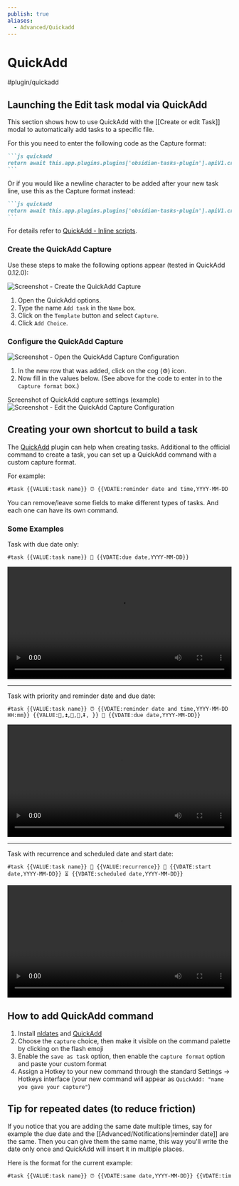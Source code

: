 ```yaml
---
publish: true
aliases:
  - Advanced/Quickadd
---
```


# QuickAdd

<span class="related-pages">#plugin/quickadd</span>

## Launching the Edit task modal via QuickAdd

This section shows how to use QuickAdd with the [[Create or edit Task]] modal to automatically add tasks to a specific file.

For this you need to enter the following code as the Capture format:

````markdown
```js quickadd
return await this.app.plugins.plugins['obsidian-tasks-plugin'].apiV1.createTaskLineModal();
```
````

Or if you would like a newline character to be added after your new task line, use this as the Capture format instead:

````markdown
```js quickadd
return await this.app.plugins.plugins['obsidian-tasks-plugin'].apiV1.createTaskLineModal() + '\n';
```
````

For details refer to [QuickAdd - Inline scripts](https://quickadd.obsidian.guide/docs/InlineScripts).

### Create the QuickAdd Capture

Use these steps to make the following options appear (tested in QuickAdd 0.12.0):

![Screenshot - Create the QuickAdd Capture](../../images/quickadd-settings-create-capture.png)

1. Open the QuickAdd options.
2. Type the name `Add task` in the `Name` box.
3. Click on the `Template` button and select `Capture`.
4. Click `Add Choice`.

### Configure the QuickAdd Capture

![Screenshot - Open the QuickAdd Capture Configuration](../../images/quickadd-settings-configure-capture.png)

1. In the new row that was added, click on the cog (⚙) icon.
2. Now fill in the values below. (See above for the code to enter in to the `Capture format` box.)

Screenshot of QuickAdd capture settings (example)
![Screenshot - Edit the QuickAdd Capture Configuration](../../images/api-create-taskline-modal-quickadd-capture-example.png)

## Creating your own shortcut to build a task

The [QuickAdd](https://github.com/chhoumann/quickadd) plugin can help when creating tasks.
Additional to the official command to create a task, you can set up a QuickAdd command with a custom capture format.

For example:

```markdown
#task {{VALUE:task name}} ⏰ {{VDATE:reminder date and time,YYYY-MM-DD HH:mm}} {{VALUE:⏫,🔼,🔽, }} 🔁 {{VALUE:recurrence}} 🛫 {{VDATE:start date,YYYY-MM-DD}} ⏳ {{VDATE:scheduled date,YYYY-MM-DD}} 📅 {{VDATE:due date,YYYY-MM-DD}}
```

You can remove/leave some fields to make different types of tasks. And each one can have its own command.

### Some Examples

Task with due date only:

`#task {{VALUE:task name}} 📅 {{VDATE:due date,YYYY-MM-DD}}`

<video controls width="100%">
    <source src="https://user-images.githubusercontent.com/38974541/143467768-cf183171-296c-4229-81ca-a8f820b7a66e.mov" />
</video>

---

Task with priority and reminder date and due date:

`#task {{VALUE:task name}} ⏰ {{VDATE:reminder date and time,YYYY-MM-DD HH:mm}} {{VALUE:🔺,⏫,🔼,🔽,⏬️, }} 📅 {{VDATE:due date,YYYY-MM-DD}}`

<video controls width="100%">
    <source src="https://user-images.githubusercontent.com/38974541/143468599-ae598f7d-cc84-4fc9-8293-eae72cf81f8a.mov" />
</video>

---

Task with recurrence and scheduled date and start date:

`#task {{VALUE:task name}} 🔁 {{VALUE:recurrence}} 🛫 {{VDATE:start date,YYYY-MM-DD}} ⏳ {{VDATE:scheduled date,YYYY-MM-DD}}`

<video controls width="100%">
    <source src="https://user-images.githubusercontent.com/38974541/143468440-c83b5f91-c923-4f30-9c52-7c69e64978c9.mov" />
</video>

## How to add QuickAdd command

1. Install [nldates](https://github.com/argenos/nldates-obsidian) and [QuickAdd](https://github.com/chhoumann/quickadd)
2. Choose the `capture` choice, then make it visible on the command palette by clicking on the flash emoji
3. Enable the `save as task` option, then enable the `capture format` option and paste your custom format
4. Assign a Hotkey to your new command through the standard Settings -> Hotkeys interface (your new command will appear as `QuickAdd: "name you gave your capture"`)

## Tip for repeated dates (to reduce friction)

If you notice that you are adding the same date multiple times, say for example the due date and the [[Advanced/Notifications|reminder date]] are the same.
Then you can give them the same name, this way you'll write the date only once and QuickAdd will insert it in multiple places.

Here is the format for the current example:

```markdown
#task {{VALUE:task name}} ⏰ {{VDATE:same date,YYYY-MM-DD}} {{VDATE:time,HH:mm}} 📅 {{VDATE:same date,YYYY-MM-DD}}
```
